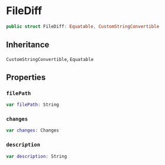 # FileDiff

``` swift
public struct FileDiff:​ Equatable, CustomStringConvertible
```

## Inheritance

`CustomStringConvertible`, `Equatable`

## Properties

### `filePath`

``` swift
var filePath:​ String
```

### `changes`

``` swift
var changes:​ Changes
```

### `description`

``` swift
var description:​ String
```
